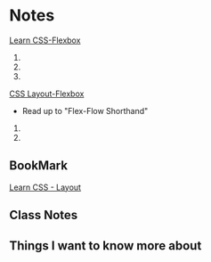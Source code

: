 # Notes

[Learn CSS-Flexbox](https://web.dev/learn/css/flexbox/)

1.
2.
3.

[CSS Layout-Flexbox](https://developer.mozilla.org/en-US/docs/Learn/CSS/CSS_layout/Flexbox)

- Read up to "Flex-Flow Shorthand"

1.
2.

## BookMark

[Learn CSS - Layout](https://web.dev/learn/css/layout/)

## Class Notes

## Things I want to know more about
